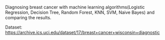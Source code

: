 Diagnosing breast cancer with machine learning algorithms(Logistic Regression, Decision Tree, Random Forest, KNN, SVM, Naive Bayes) and comparing the results.

Dataset: https://archive.ics.uci.edu/dataset/17/breast+cancer+wisconsin+diagnostic
